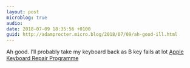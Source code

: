 ```yaml
---
layout: post
microblog: true
audio: 
date: 2018-07-09 18:35:56 +0100
guid: http://adamprocter.micro.blog/2018/07/09/ah-good-ill.html
---
```

Ah good. I’ll probably take my keyboard back as B key fails at lot [Apple Keyboard Repair Programme](https://www.wired.com/story/apple-will-fix-broken-macbook-keyboards/)
